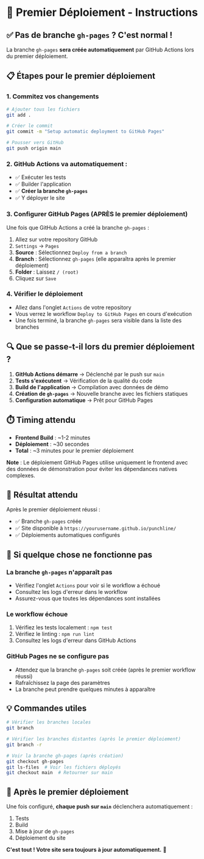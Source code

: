 # 🚀 Premier Déploiement - Instructions

## ✅ Pas de branche `gh-pages` ? C'est normal !

La branche `gh-pages` **sera créée automatiquement** par GitHub Actions lors du premier déploiement.

## 📋 Étapes pour le premier déploiement

### 1. **Commitez vos changements**
```bash
# Ajouter tous les fichiers
git add .

# Créer le commit
git commit -m "Setup automatic deployment to GitHub Pages"

# Pousser vers GitHub
git push origin main
```

### 2. **GitHub Actions va automatiquement :**
- ✅ Exécuter les tests
- ✅ Builder l'application
- ✅ **Créer la branche `gh-pages`**
- ✅ Y déployer le site

### 3. **Configurer GitHub Pages (APRÈS le premier déploiement)**

Une fois que GitHub Actions a créé la branche `gh-pages` :

1. Allez sur votre repository GitHub
2. `Settings` → `Pages`
3. **Source** : Sélectionnez `Deploy from a branch`
4. **Branch** : Sélectionnez `gh-pages` (elle apparaîtra après le premier déploiement)
5. **Folder** : Laissez `/ (root)`
6. Cliquez sur `Save`

### 4. **Vérifier le déploiement**

- Allez dans l'onglet `Actions` de votre repository
- Vous verrez le workflow `Deploy to GitHub Pages` en cours d'exécution
- Une fois terminé, la branche `gh-pages` sera visible dans la liste des branches

## 🔍 Que se passe-t-il lors du premier déploiement ?

1. **GitHub Actions démarre** → Déclenché par le push sur `main`
2. **Tests s'exécutent** → Vérification de la qualité du code
3. **Build de l'application** → Compilation avec données de démo
4. **Création de `gh-pages`** → Nouvelle branche avec les fichiers statiques
5. **Configuration automatique** → Prêt pour GitHub Pages

## ⏱️ Timing attendu

- **Frontend Build** : ~1-2 minutes
- **Déploiement** : ~30 secondes
- **Total** : ~3 minutes pour le premier déploiement

**Note** : Le déploiement GitHub Pages utilise uniquement le frontend avec des données de démonstration pour éviter les dépendances natives complexes.

## 🎯 Résultat attendu

Après le premier déploiement réussi :
- ✅ Branche `gh-pages` créée
- ✅ Site disponible à `https://yourusername.github.io/punchline/`
- ✅ Déploiements automatiques configurés

## 🚨 Si quelque chose ne fonctionne pas

### La branche `gh-pages` n'apparaît pas
- Vérifiez l'onglet `Actions` pour voir si le workflow a échoué
- Consultez les logs d'erreur dans le workflow
- Assurez-vous que toutes les dépendances sont installées

### Le workflow échoue
1. Vérifiez les tests localement : `npm test`
2. Vérifiez le linting : `npm run lint`
3. Consultez les logs d'erreur dans GitHub Actions

### GitHub Pages ne se configure pas
- Attendez que la branche `gh-pages` soit créée (après le premier workflow réussi)
- Rafraîchissez la page des paramètres
- La branche peut prendre quelques minutes à apparaître

## 💡 Commandes utiles

```bash
# Vérifier les branches locales
git branch

# Vérifier les branches distantes (après le premier déploiement)
git branch -r

# Voir la branche gh-pages (après création)
git checkout gh-pages
git ls-files  # Voir les fichiers déployés
git checkout main  # Retourner sur main
```

## 🎉 Après le premier déploiement

Une fois configuré, **chaque push sur `main`** déclenchera automatiquement :
1. Tests
2. Build  
3. Mise à jour de `gh-pages`
4. Déploiement du site

**C'est tout ! Votre site sera toujours à jour automatiquement.** 🚀